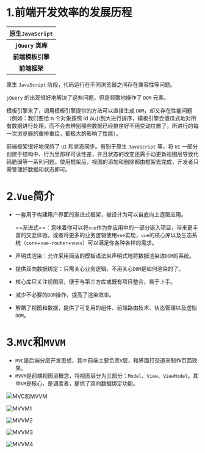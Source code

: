 # 1.前端开发效率的发展历程

| 原生`JavaScript`  |
| :---------------: |
| **`jQuery` 类库** |
| **前端模板引擎**  |
|   **前端框架**    |

原生 `JavaScript` 阶段，代码运行在不同浏览器之间存在兼容性等问题。

`jQuery` 的出现很好地解决了这些问题，但是频繁地操作了 `DOM` 元素。

模板引擎来了，调用模板引擎提供的方法可以直接生成 `DOM`，却又存在性能问题（例如：我们要给 n 个对象按照 id 从小到大进行排序，模板引擎会傻瓜式地对所有数据进行处理，而不会去辨别哪些数据已经排序好不用变动位置了。所进行的每一次浏览器的重排重绘，都极大的影响了性能）。

前端框架很好地保持了 `UI` 和状态同步。有别于原生 `JavaScript` 等，将 `UI` 一部分创建于结构中、行为里那样可读性差，并且状态的改变还需手动更新视图层导致代码脆弱等一系列问题。使用框架后，视图的添加和删除都由框架去完成，开发者只需管理好数据和状态即可。

# 2.`Vue`简介

- 一套用于构建用户界面的渐进式框架，被设计为可以自底向上逐层应用。

  ==渐进式==：意味着你可以将`vue`作为你应用中的一部分嵌入项目，带来更丰富的交互体验。或者将更多的业务逻辑使用`vue`实现，`vue`的核心库以及生态系统（`core`+`vue-router`+`vuex`）可以满足你各种各样的需求。

- 声明式渲染：允许采用简洁的模板语法来声明式地将数据渲染进`DOM`的系统。

- 提供双向数据绑定：只需关心业务逻辑，不用关心`DOM`是如何渲染的了。
- 核心库只关注视图层，便于与第三方库或既有项目整合，易于上手。
- 减少不必要的`DOM`操作，提高了渲染效率。
- 解耦了视图和数据，提供了可复用的组件、前端路由技术、状态管理以及虚拟`DOM`。

# 3.`MVC`和`MVVM`

- `MVC`是后端分层开发思想，其中前端主要负责`V`层，和界面打交道来制作页面效果。
- `MVVM`是前端视图层概念，将视图层分为三部分：`Model`、`View`、`ViewModel`。其中`VM`是核心，是调度者，提供了双向数据绑定功能。



![MVC和MVVM](C:\Users\lenovo\Desktop\2019年11月19日始\notes\Vue\img\MVC和MVVM.png)



![MVVM1](C:\Users\lenovo\Desktop\2019年11月19日始\notes\Vue\img\MVVM1.PNG)



![MVVM2](C:\Users\lenovo\Desktop\2019年11月19日始\notes\Vue\img\MVVM2.PNG)



![MVVM3](C:\Users\lenovo\Desktop\2019年11月19日始\notes\Vue\img\MVVM3.PNG)



![MVVM4](C:\Users\lenovo\Desktop\2019年11月19日始\notes\Vue\img\MVVM4.png)

